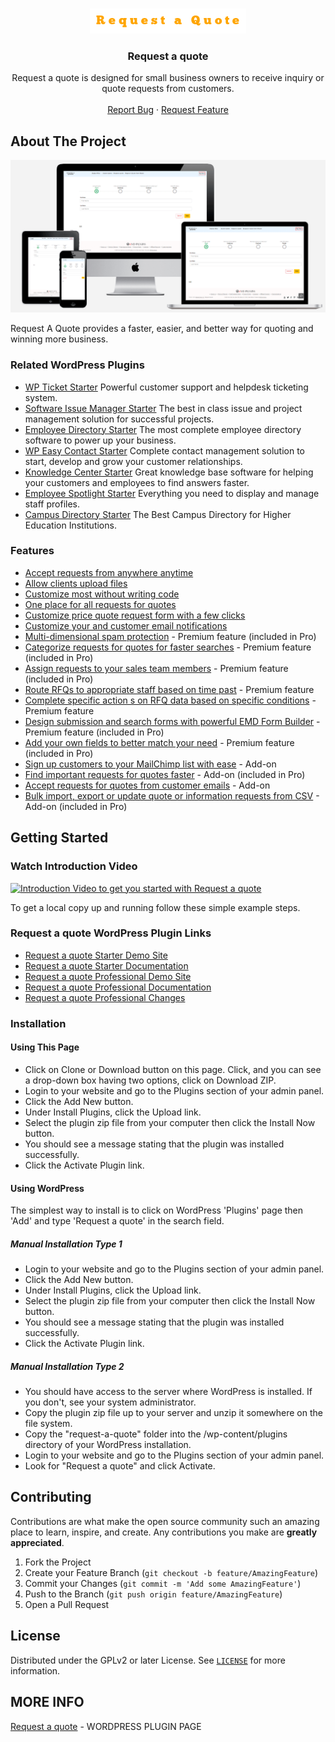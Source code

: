 
<!-- PROJECT LOGO -->
<br />
<p align="center">
  <a href="https://emdplugins.com/plugins/request-a-quote-wordpress-plugin/">
    <img src="github/request-a-quote-100x40.png" alt="Logo">
  </a>

  <h3 align="center">Request a quote</h3>

  <p align="center">
    Request a quote is designed for small business owners to receive inquiry or quote requests from customers.
    <br />
    <br />
     <a href="https://github.com/emarket-design/request-a-quote/issues">Report Bug</a>
    ·
    <a href="https://github.com/emarket-design/request-a-quote/issues">Request Feature</a>
     </p>
</p>

<!-- ABOUT THE PROJECT -->
## About The Project

![Request a quote Screen Shot](github/request_a_quote_wordpress_plugin_responsive.png)


Request A Quote provides a faster, easier, and better way for quoting and winning more business.

### Related WordPress Plugins


* [WP Ticket Starter](https://wpticketcom.emdplugins.com/) Powerful customer support and helpdesk ticketing system.
* [Software Issue Manager Starter](https://simcom.emdplugins.com/) The best in class issue and project management solution for successful projects.
* [Employee Directory Starter](https://employee-directory-com.emdplugins.com) The most complete employee directory software to power up your business.
* [WP Easy Contact Starter](https://wpeasycontactcom.emdplugins.com) Complete contact management solution to start, develop and grow your customer relationships.
* [Knowledge Center Starter](https://kcentercom.emdplugins.com/) Great knowledge base software for helping your customers and employees to find answers faster.
* [Employee Spotlight Starter](https://espotlight-com.emdplugins.com) Everything you need to display and manage staff profiles.
* [Campus Directory Starter](https://campusdircom.emdplugins.com) The Best Campus Directory for Higher Education Institutions.

### Features

* [Accept requests from anywhere anytime](https://emdplugins.com/?p=18061&pk_campaign=request-a-quote-com&pk_kwd=github)
* [Allow clients upload files](https://emdplugins.com/?p=18068&pk_campaign=request-a-quote-com&pk_kwd=github)
* [Customize most without writing code](https://emdplugins.com/?p=18067&pk_campaign=request-a-quote-com&pk_kwd=github)
* [One place for all requests for quotes](https://emdplugins.com/?p=18060&pk_campaign=request-a-quote-com&pk_kwd=github)
* [Customize price quote request form with a few clicks
](https://emdplugins.com/?p=18062&pk_campaign=request-a-quote-com&pk_kwd=github)
* [Customize your and customer email notifications](https://emdplugins.com/?p=18066&pk_campaign=request-a-quote-com&pk_kwd=github)
* [Multi-dimensional spam protection](https://emdplugins.com/?p=18063&pk_campaign=request-a-quote-com&pk_kwd=github) - Premium feature (included in Pro)
* [Categorize requests for quotes for faster searches](https://emdplugins.com/?p=18065&pk_campaign=request-a-quote-com&pk_kwd=github) - Premium feature (included in Pro)
* [Assign requests to your sales team members](https://emdplugins.com/?p=32349&pk_campaign=request-a-quote-com&pk_kwd=github) - Premium feature (included in Pro)
* [Route RFQs to appropriate staff based on time past](https://emdplugins.com/?p=33680&pk_campaign=request-a-quote-com&pk_kwd=github) - Premium feature
* [Complete specific action s on RFQ data based on specific conditions](https://emdplugins.com/?p=33681&pk_campaign=request-a-quote-com&pk_kwd=github) - Premium feature
* [Design submission and search forms with powerful EMD Form Builder](https://emdplugins.com/?p=36201&pk_campaign=request-a-quote-com&pk_kwd=github) - Premium feature (included in Pro)
* [Add your own fields to better match your need](https://emdplugins.com/?p=18064&pk_campaign=request-a-quote-com&pk_kwd=github) - Premium feature (included in Pro)
* [Sign up customers to your MailChimp list with ease](https://emdplugins.com/?p=18071&pk_campaign=request-a-quote-com&pk_kwd=github) - Add-on
* [Find important requests for quotes faster](https://emdplugins.com/?p=18069&pk_campaign=request-a-quote-com&pk_kwd=github) - Add-on (included in Pro)
* [Accept requests for quotes from customer emails](https://emdplugins.com/?p=18072&pk_campaign=request-a-quote-com&pk_kwd=github) - Add-on
* [Bulk import, export or update quote or information requests from CSV](https://emdplugins.com/?p=18070&pk_campaign=request-a-quote-com&pk_kwd=github) - Add-on (included in Pro)

<!-- GETTING STARTED -->
## Getting Started

### Watch Introduction Video 

 [![Introduction Video to get you started with Request a quote](https://img.youtube.com/vi/13gGmII_SM4/0.jpg)](https://www.youtube.com/watch?v=13gGmII_SM4)

To get a local copy up and running follow these simple example steps.

### Request a quote WordPress Plugin Links


 * [Request a quote Starter Demo Site](https://requestaquote.emdplugins.com/?pk_campaign=request-a-quote-com&pk_kwd=readme)
* [Request a quote Starter Documentation](https://docs.emdplugins.com/request-a-quote-community/?pk_campaign=request-a-quote-com&pk_kwd=readme)
* [Request a quote Professional Demo Site](https://raqpro.emdplugins.com?pk_campaign=request-a-quote-com&pk_kwd=readme)
* [Request a quote Professional Documentation](https://docs.emdplugins.com/request-a-quote-professional/?pk_campaign=request-a-quote-com&pk_kwd=readme)
* [Request a quote Professional Changes](https://emdplugins.com/articles/request-a-quote-pro-wordpress-plugin-changelog/?pk_campaign=request-a-quote-com&pk_kwd=readme)

### Installation

#### Using This Page
* Click on Clone or Download button on this page. Click, and you can see a drop-down box having two options, click on Download ZIP.
* Login to your website and go to the Plugins section of your admin panel.
* Click the Add New button.
* Under Install Plugins, click the Upload link.
* Select the plugin zip file from your computer then click the Install Now button.
* You should see a message stating that the plugin was installed successfully.
* Click the Activate Plugin link.

#### Using WordPress

The simplest way to install is to click on WordPress 'Plugins' page then 'Add' and type 'Request a quote' in the search field.

##### Manual Installation Type 1

* Login to your website and go to the Plugins section of your admin panel.
* Click the Add New button.
* Under Install Plugins, click the Upload link.
* Select the plugin zip file from your computer then click the Install Now button.
* You should see a message stating that the plugin was installed successfully.
* Click the Activate Plugin link.

##### Manual Installation Type 2

* You should have access to the server where WordPress is installed. If you don't, see your system administrator.
* Copy the plugin zip file up to your server and unzip it somewhere on the file system.
* Copy the "request-a-quote" folder into the /wp-content/plugins directory of your WordPress installation.
* Login to your website and go to the Plugins section of your admin panel.
* Look for "Request a quote" and click Activate.

<!-- CONTRIBUTING -->
## Contributing

Contributions are what make the open source community such an amazing place to learn, inspire, and create. Any contributions you make are **greatly appreciated**.

1. Fork the Project
2. Create your Feature Branch (`git checkout -b feature/AmazingFeature`)
3. Commit your Changes (`git commit -m 'Add some AmazingFeature'`)
4. Push to the Branch (`git push origin feature/AmazingFeature`)
5. Open a Pull Request



<!-- LICENSE -->
## License

Distributed under the GPLv2 or later License. See [`LICENSE`](https://www.gnu.org/licenses/gpl-2.0.html) for more information.


<!-- CONTACT -->
## MORE INFO

[Request a quote](https://emdplugins.com/plugins/request-a-quote-wordpress-plugin/) - WORDPRESS PLUGIN PAGE